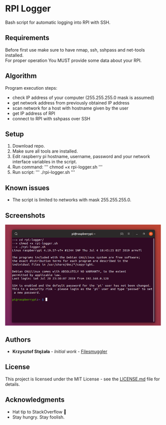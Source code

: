 # RPI Logger
Bash script for automatic logging into RPI with SSH.

## Requirements 
Before first use make sure to have nmap, ssh, sshpass and net-tools installed.  
For proper operation You MUST provide some data about your RPI.

## Algorithm
Program execution steps:
  - check IP address of your computer (255.255.255.0 mask is assumed)
  - get network address from previously obtained IP address
  - scan network for a host with hostname given by the user
  - get IP address of RPI 
  - connect to RPI with sshpass over SSH

## Setup

1. Download repo.
2. Make sure all tools are installed.
3. Edit raspberry pi hostname, username, password and your network interface variables in the script.
4. Run command:
'''
chmod +x rpi-logger.sh
'''
5. Run script:
'''
./rpi-logger.sh
'''

## Known issues

- The script is limited to networks with mask 255.255.255.0.

## Screenshots

![RPI Logger Execution](screenshots/rpi-logger.png)

## Authors

* **Krzysztof Stężała** - *Initial work* - [Filesmuggler](https://github.com/filesmuggler)

## License

This project is licensed under the MIT License - see the [LICENSE.md](LICENSE.md) file for details.

## Acknowledgments

* Hat tip to StackOverflow 🎩
* Stay hungry. Stay foolish.

